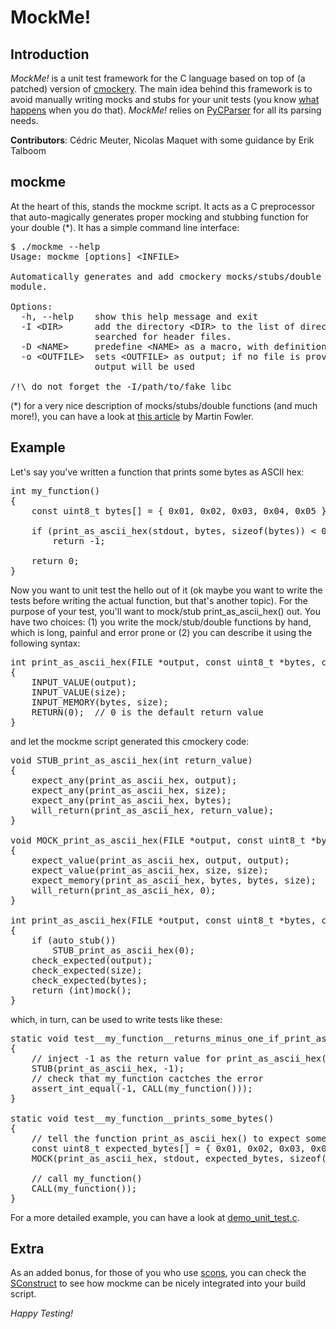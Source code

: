 MockMe! 
=======

Introduction
------------

*MockMe!* is a unit test framework for the C language based on top of (a patched)
version of <a href="http://code.google.com/p/cmockery/">cmockery</a>. The main idea behind
this framework is to avoid manually writing mocks and stubs for your unit tests
(you know <a href="http://www.youtube.com/watch?v=T-Qn_-F2x1c">what happens</a> when you do that).
*MockMe!* relies on <a href="http://code.google.com/p/pycparser/">PyCParser</a> for all its parsing
needs.

<b>Contributors</b>: Cédric Meuter, Nicolas Maquet with some guidance by Erik Talboom

mockme
------

At the heart of this, stands the mockme script. It acts as a C preprocessor that
auto-magically generates proper mocking and stubbing function for your double (*).
It has a simple command line interface:

<pre>
$ ./mockme --help
Usage: mockme [options] &lt;INFILE&gt;

Automatically generates and add cmockery mocks/stubs/double functions to a C
module.

Options:
  -h, --help    show this help message and exit
  -I &lt;DIR&gt;      add the directory &lt;DIR&gt; to the list of directories to be
                searched for header files.
  -D &lt;NAME&gt;     predefine &lt;NAME&gt; as a macro, with definition 1
  -o &lt;OUTFILE&gt;  sets &lt;OUTFILE&gt; as output; if no file is provided, the standard
                output will be used

/!\ do not forget the -I/path/to/fake_libc
</pre>

(*) for a very nice description of mocks/stubs/double functions (and much more!), you 
    can have a look at <a href="http://martinfowler.com/articles/mocksArentStubs.html">this article</a>
    by Martin Fowler.


Example
-------
Let's say you've written a function that prints some bytes as ASCII hex:

<pre>
int my_function()
{
	const uint8_t bytes[] = { 0x01, 0x02, 0x03, 0x04, 0x05 };

	if (print_as_ascii_hex(stdout, bytes, sizeof(bytes)) &lt; 0)
		return -1;

	return 0;
}
</pre>

Now you want to unit test the hello out of it (ok maybe you want to write 
the tests before writing the actual function, but that's another topic).
For the purpose of your test, you'll want to mock/stub print_as_ascii_hex() out.
You have two choices: (1) you write the mock/stub/double functions by hand,
which is long, painful and error prone or (2) you can describe it using the
following syntax:

<pre>
int print_as_ascii_hex(FILE *output, const uint8_t *bytes, const size_t size)
{
    INPUT_VALUE(output);
    INPUT_VALUE(size);
    INPUT_MEMORY(bytes, size);  
    RETURN(0);	// 0 is the default return value
}
</pre>

and let the mockme script generated this cmockery code:

<pre>
void STUB_print_as_ascii_hex(int return_value)
{
    expect_any(print_as_ascii_hex, output);
    expect_any(print_as_ascii_hex, size);
    expect_any(print_as_ascii_hex, bytes);
    will_return(print_as_ascii_hex, return_value);
}

void MOCK_print_as_ascii_hex(FILE *output, const uint8_t *bytes, const size_t size)
{
    expect_value(print_as_ascii_hex, output, output);
    expect_value(print_as_ascii_hex, size, size);
    expect_memory(print_as_ascii_hex, bytes, bytes, size);
    will_return(print_as_ascii_hex, 0);
}

int print_as_ascii_hex(FILE *output, const uint8_t *bytes, const size_t size)
{
    if (auto_stub())
        STUB_print_as_ascii_hex(0);
    check_expected(output);
    check_expected(size);
    check_expected(bytes);
    return (int)mock();
}
</pre>

which, in turn, can be used to write tests like these:

<pre>
static void test__my_function__returns_minus_one_if_print_as_ascii_hex_fails() 
{
	// inject -1 as the return value for print_as_ascii_hex()
    STUB(print_as_ascii_hex, -1);  
    // check that my_function cactches the error
    assert_int_equal(-1, CALL(my_function()));
}

static void test__my_function__prints_some_bytes()
{
	// tell the function print_as_ascii_hex() to expect some bytes to be printed on stdout
    const uint8_t expected_bytes[] = { 0x01, 0x02, 0x03, 0x04, 0x05 };    MOCK(print_as_ascii_hex, stdout, expected_bytes, sizeof(expected_bytes));

	// call my_function()    
    CALL(my_function());}
</pre>

For a more detailed example, you can have a look at 
<a href="https://github.com/meuter/mockme/blob/master/demo/demo_unit_test.c">demo_unit_test.c</a>.

Extra
-----

As an added bonus, for those of you who use <a href="http://www.scons.org/">scons</a>, you can check the
<a href="https://github.com/meuter/mockme/blob/master/SConstruct">SConstruct</a> to see how
mockme can be nicely integrated into your build script.


*Happy Testing!*
